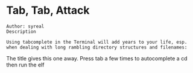 # Tab, Tab, Attack

```
Author: syreal
Description

Using tabcomplete in the Terminal will add years to your life, esp. when dealing with long rambling directory structures and filenames: 
```

The title gives this one away. Press tab a few times to autocomplete a cd then run the elf